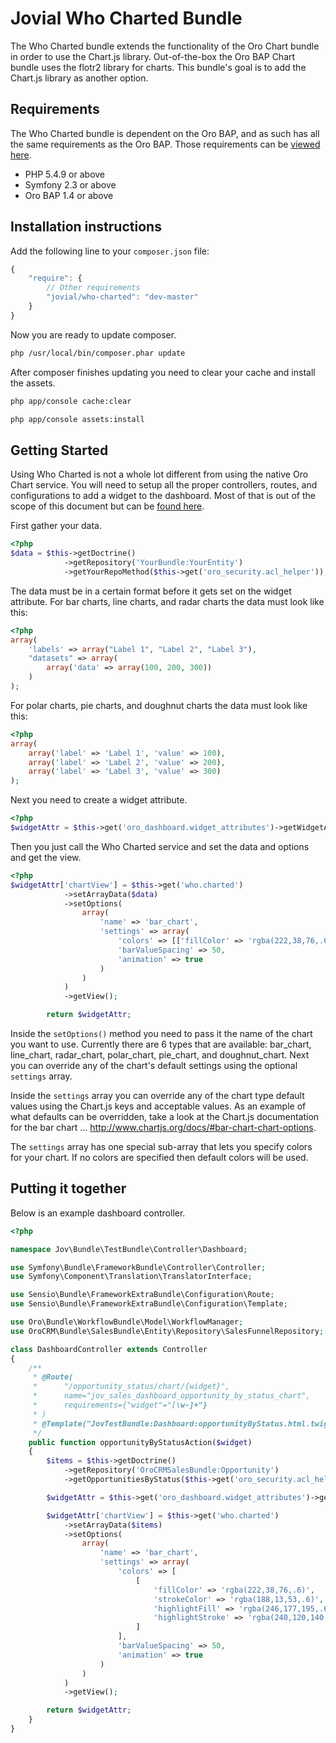 # Jovial Who Charted Bundle

The Who Charted bundle extends the functionality of the Oro Chart bundle in order to use the Chart.js library. Out-of-the-box the Oro BAP Chart bundle uses the flotr2 library for charts. This bundle's goal is to add the Chart.js library as another option.

## Requirements

The Who Charted bundle is dependent on the Oro BAP, and as such has all the same requirements as the Oro BAP. Those requirements can be [viewed here](http://www.orocrm.com/system-requirements).

* PHP 5.4.9 or above
* Symfony 2.3 or above
* Oro BAP 1.4 or above

## Installation instructions

Add the following line to your `composer.json` file:

```javascript
{
    "require": {
        // Other requirements
        "jovial/who-charted": "dev-master"
    }
}
```
Now you are ready to update composer.

```bash
php /usr/local/bin/composer.phar update
```
After composer finishes updating you need to clear your cache and install the assets.

```bash
php app/console cache:clear
```
```bash
php app/console assets:install
```

## Getting Started

Using Who Charted is not a whole lot different from using the native Oro Chart service. You will need to setup all the proper controllers, routes, and configurations to add a widget to the dashboard. Most of that is out of the scope of this document but can be [found here](https://github.com/orocrm/platform/tree/master/src/Oro/Bundle/DashboardBundle).

First gather your data.

```php
<?php
$data = $this->getDoctrine()
            ->getRepository('YourBundle:YourEntity')
            ->getYourRepoMethod($this->get('oro_security.acl_helper'));
```
The data must be in a certain format before it gets set on the widget attribute. For bar charts, line charts, and radar charts the data must look like this:

```php
<?php
array(
    'labels' => array("Label 1", "Label 2", "Label 3"),
    "datasets" => array(
        array('data' => array(100, 200, 300))
    )
);
```

For polar charts, pie charts, and doughnut charts the data must look like this:

```php
<?php
array(
    array('label' => 'Label 1', 'value' => 100),
    array('label' => 'Label 2', 'value' => 200),
    array('label' => 'Label 3', 'value' => 300)
);
```

Next you need to create a widget attribute.

```php
<?php
$widgetAttr = $this->get('oro_dashboard.widget_attributes')->getWidgetAttributesForTwig($widget);
```

Then you just call the Who Charted service and set the data and options and get the view.

```php
<?php
$widgetAttr['chartView'] = $this->get('who.charted')
            ->setArrayData($data)
            ->setOptions(
                array(
                    'name' => 'bar_chart',
                    'settings' => array(
                        'colors' => [['fillColor' => 'rgba(222,38,76,.6)', 'strokeColor' => 'rgba(188,13,53,.6)', 'highlightFill' => 'rgba(246,177,195,.6)', 'highlightStroke' => 'rgba(240,120,140,.6)']],
                        'barValueSpacing' => 50,
                        'animation' => true
                    )
                )
            )
            ->getView();

        return $widgetAttr;
```
Inside the `setOptions()` method you need to pass it the name of the chart you want to use. Currently there are 6 types that are available: bar_chart, line_chart, radar_chart, polar_chart, pie_chart, and doughnut_chart. Next you can override any of the chart's default settings using the optional `settings` array.

Inside the `settings` array you can override any of the chart type default values using the Chart.js keys and acceptable values. As an example of what defaults can be overridden, take a look at the Chart.js documentation for the bar chart ... http://www.chartjs.org/docs/#bar-chart-chart-options.

The `settings` array has one special sub-array that lets you specify colors for your chart. If no colors are specified then default colors will be used.

## Putting it together

Below is an example dashboard controller.

```php
<?php

namespace Jov\Bundle\TestBundle\Controller\Dashboard;

use Symfony\Bundle\FrameworkBundle\Controller\Controller;
use Symfony\Component\Translation\TranslatorInterface;

use Sensio\Bundle\FrameworkExtraBundle\Configuration\Route;
use Sensio\Bundle\FrameworkExtraBundle\Configuration\Template;

use Oro\Bundle\WorkflowBundle\Model\WorkflowManager;
use OroCRM\Bundle\SalesBundle\Entity\Repository\SalesFunnelRepository;

class DashboardController extends Controller
{
    /**
     * @Route(
     *      "/opportunity_status/chart/{widget}",
     *      name="jov_sales_dashboard_opportunity_by_status_chart",
     *      requirements={"widget"="[\w-]+"}
     * )
     * @Template("JovTestBundle:Dashboard:opportunityByStatus.html.twig")
     */
    public function opportunityByStatusAction($widget)
    {
        $items = $this->getDoctrine()
            ->getRepository('OroCRMSalesBundle:Opportunity')
            ->getOpportunitiesByStatus($this->get('oro_security.acl_helper'));

        $widgetAttr = $this->get('oro_dashboard.widget_attributes')->getWidgetAttributesForTwig($widget);

        $widgetAttr['chartView'] = $this->get('who.charted')
            ->setArrayData($items)
            ->setOptions(
                array(
                    'name' => 'bar_chart',
                    'settings' => array(
                        'colors' => [
                            [
                                'fillColor' => 'rgba(222,38,76,.6)',
                                'strokeColor' => 'rgba(188,13,53,.6)',
                                'highlightFill' => 'rgba(246,177,195,.6)',
                                'highlightStroke' => 'rgba(240,120,140,.6)'
                            ]
                        ],
                        'barValueSpacing' => 50,
                        'animation' => true
                    )
                )
            )
            ->getView();

        return $widgetAttr;
    }
}
```
